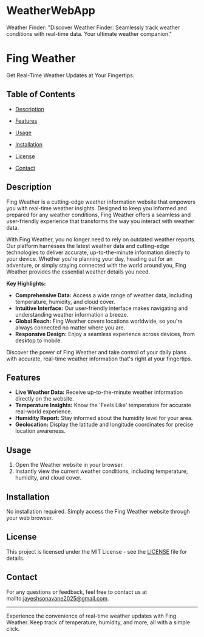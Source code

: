 # WeatherWebApp
Weather Finder: "Discover Weather Finder: Seamlessly track weather conditions with real-time data. Your ultimate weather companion."
# Fing Weather

Get Real-Time Weather Updates at Your Fingertips.

## Table of Contents

- [Description](#description)
- [Features](#features)
- [Usage](#usage)
 
- [Installation](#installation)
- [License](#license)
- [Contact](#contact)

## Description

Fing Weather is a cutting-edge weather information website that empowers you with real-time weather insights. Designed to keep you informed and prepared for any weather conditions, Fing Weather offers a seamless and user-friendly experience that transforms the way you interact with weather data.

With Fing Weather, you no longer need to rely on outdated weather reports. Our platform harnesses the latest weather data and cutting-edge technologies to deliver accurate, up-to-the-minute information directly to your device. Whether you're planning your day, heading out for an adventure, or simply staying connected with the world around you, Fing Weather provides the essential weather details you need.

**Key Highlights:**

- **Comprehensive Data:** Access a wide range of weather data, including temperature, humidity, and cloud cover.
- **Intuitive Interface:** Our user-friendly interface makes navigating and understanding weather information a breeze.
- **Global Reach:** Fing Weather covers locations worldwide, so you're always connected no matter where you are.
- **Responsive Design:** Enjoy a seamless experience across devices, from desktop to mobile.

Discover the power of Fing Weather and take control of your daily plans with accurate, real-time weather information that's right at your fingertips.

## Features

- **Live Weather Data:** Receive up-to-the-minute weather information directly on the website.
- **Temperature Insights:** Know the 'Feels Like' temperature for accurate real-world experience.
- **Humidity Report:** Stay informed about the humidity level for your area.
- **Geolocation:** Display the latitude and longitude coordinates for precise location awareness.

## Usage

1. Open the  Weather website in your browser.
2. Instantly view the current weather conditions, including temperature, humidity, and cloud cover.
 

## Installation

No installation required. Simply access the Fing Weather website through your web browser.

## License

This project is licensed under the MIT License - see the [LICENSE](LICENSE) file for details.

## Contact

For any questions or feedback, feel free to contact us at mailto:jayeshsonavane2025@gmail.com.

---

Experience the convenience of real-time weather updates with Fing Weather. Keep track of temperature, humidity, and more, all with a simple click.
